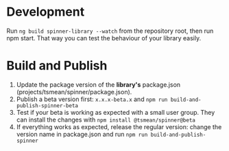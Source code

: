 # Development

Run `ng build spinner-library --watch` from the repository root, then run npm start. That way you can test the behaviour of your library easily.

# Build and Publish

1. Update the package version of the **library's** package.json (projects/tsmean/spinner/package.json).
2. Publish a beta version first: `x.x.x-beta.x` and `npm run build-and-publish-spinner-beta`
3. Test if your beta is working as expected with a small user group. They can install the changes with `npm install @tsmean/spinner@beta`
4. If everything works as expected, release the regular version: change the version name in package.json and run `npm run build-and-publish-spinner`
